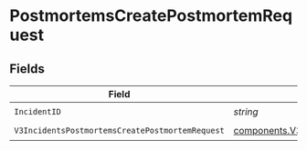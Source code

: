 # PostmortemsCreatePostmortemRequest


## Fields

| Field                                                                                                                                | Type                                                                                                                                 | Required                                                                                                                             | Description                                                                                                                          |
| ------------------------------------------------------------------------------------------------------------------------------------ | ------------------------------------------------------------------------------------------------------------------------------------ | ------------------------------------------------------------------------------------------------------------------------------------ | ------------------------------------------------------------------------------------------------------------------------------------ |
| `IncidentID`                                                                                                                         | *string*                                                                                                                             | :heavy_check_mark:                                                                                                                   | N/A                                                                                                                                  |
| `V3IncidentsPostmortemsCreatePostmortemRequest`                                                                                      | [components.V3IncidentsPostmortemsCreatePostmortemRequest](../../models/components/v3incidentspostmortemscreatepostmortemrequest.md) | :heavy_check_mark:                                                                                                                   | N/A                                                                                                                                  |